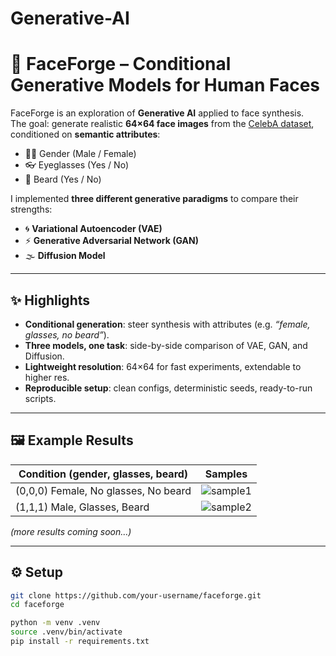 # Generative-AI
# 🧬 FaceForge – Conditional Generative Models for Human Faces

FaceForge is an exploration of **Generative AI** applied to face synthesis.  
The goal: generate realistic **64×64 face images** from the [CelebA dataset](http://mmlab.ie.cuhk.edu.hk/projects/CelebA.html), conditioned on **semantic attributes**:

- 👩‍🦰 Gender (Male / Female)  
- 👓 Eyeglasses (Yes / No)  
- 🧔 Beard (Yes / No)  

I implemented **three different generative paradigms** to compare their strengths:  

- 🌀 **Variational Autoencoder (VAE)**  
- ⚡ **Generative Adversarial Network (GAN)**  
- 🌫️ **Diffusion Model**  

---

## ✨ Highlights

- **Conditional generation**: steer synthesis with attributes (e.g. *“female, glasses, no beard”*).  
- **Three models, one task**: side-by-side comparison of VAE, GAN, and Diffusion.  
- **Lightweight resolution**: 64×64 for fast experiments, extendable to higher res.  
- **Reproducible setup**: clean configs, deterministic seeds, ready-to-run scripts.  

---

## 🖼️ Example Results

| Condition (gender, glasses, beard) | Samples |
|-----------------------------------|---------|
| (0,0,0) Female, No glasses, No beard | ![sample1](out/example1.png) |
| (1,1,1) Male, Glasses, Beard         | ![sample2](out/example2.png) |

*(more results coming soon…)*

---

## ⚙️ Setup

```bash
git clone https://github.com/your-username/faceforge.git
cd faceforge

python -m venv .venv
source .venv/bin/activate
pip install -r requirements.txt

